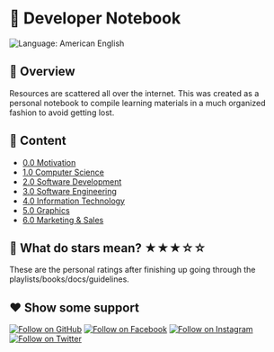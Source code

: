 # 📘 Developer Notebook

![Language: American English](https://img.shields.io/badge/language-american%20english-red.svg)

## 💎 Overview

Resources are scattered all over the internet. This was created as a personal notebook to compile learning materials in a much organized fashion to avoid getting lost.

## 📄 Content

- [0.0 Motivation](./0.0-Motivation.md)
- [1.0 Computer Science](./1.0-ComputerScience.md)
- [2.0 Software Development](./2.0-SoftwareDevelopment.md)
- [3.0 Software Engineering](./3.0-SoftwareEngineering.md)
- [4.0 Information Technology](./4.0-InformationTechnology.md)
- [5.0 Graphics](./5.0-Graphics.md)
- [6.0 Marketing & Sales](./6.0-MarketingSales.md)

## 🤔 What do stars mean? ★★★☆☆
These are the personal ratings after finishing up going through the playlists/books/docs/guidelines.

## :heart: Show some support

[![Follow on GitHub](https://img.shields.io/github/followers/cefjoeii.svg?style=social&label=Follow)](https://github.com/cefjoeii)
[![Follow on Facebook](https://img.shields.io/badge/Follow%20%40cefjoeii%20on-Facebook-%233C5A99.svg)](https://facebook.com/cefjoeii)
[![Follow on Instagram](https://img.shields.io/badge/Follow%20%40cefjoeii%20on-Instagram-C13584.svg)](https://instagram.com/cefjoeii)
[![Follow on Twitter](https://img.shields.io/twitter/follow/cefjoeii.svg?style=social)](https://twitter.com/cefjoeii)
